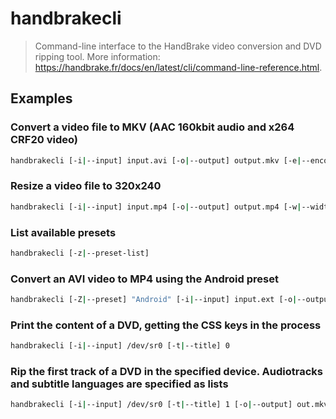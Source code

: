 # handbrakecli

> Command-line interface to the HandBrake video conversion and DVD ripping tool. More information: <https://handbrake.fr/docs/en/latest/cli/command-line-reference.html>.

## Examples

### Convert a video file to MKV (AAC 160kbit audio and x264 CRF20 video)

```bash
handbrakecli [-i|--input] input.avi [-o|--output] output.mkv [-e|--encoder] x264 [-q|--quality] 20 [-B|--ab] 160
```

### Resize a video file to 320x240

```bash
handbrakecli [-i|--input] input.mp4 [-o|--output] output.mp4 [-w|--width] 320 [-l|--height] 240
```

### List available presets

```bash
handbrakecli [-z|--preset-list]
```

### Convert an AVI video to MP4 using the Android preset

```bash
handbrakecli [-Z|--preset] "Android" [-i|--input] input.ext [-o|--output] output.mp4
```

### Print the content of a DVD, getting the CSS keys in the process

```bash
handbrakecli [-i|--input] /dev/sr0 [-t|--title] 0
```

### Rip the first track of a DVD in the specified device. Audiotracks and subtitle languages are specified as lists

```bash
handbrakecli [-i|--input] /dev/sr0 [-t|--title] 1 [-o|--output] out.mkv [-f|--format] av_mkv [-e|--encoder] x264 [-s|--subtitle] 1,4,5 [-a|--audio] 1,2 [-E|--aencoder] copy [-q|--quality] 23
```
